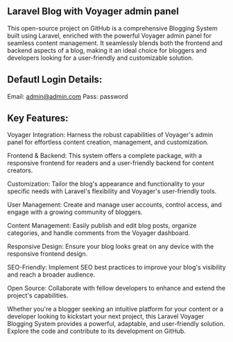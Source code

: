 ## Laravel Blog with Voyager admin panel
This open-source project on GitHub is a comprehensive Blogging System built using Laravel, enriched with the powerful Voyager admin panel for seamless content management. It seamlessly blends both the frontend and backend aspects of a blog, making it an ideal choice for bloggers and developers looking for a user-friendly and customizable solution.

## Defautl Login Details:
Email: admin@admin.com
Pass: password

## Key Features:

Voyager Integration: Harness the robust capabilities of Voyager's admin panel for effortless content creation, management, and customization.

Frontend & Backend: This system offers a complete package, with a responsive frontend for readers and a user-friendly backend for content creators.

Customization: Tailor the blog's appearance and functionality to your specific needs with Laravel's flexibility and Voyager's user-friendly tools.

User Management: Create and manage user accounts, control access, and engage with a growing community of bloggers.

Content Management: Easily publish and edit blog posts, organize categories, and handle comments from the Voyager dashboard.

Responsive Design: Ensure your blog looks great on any device with the responsive frontend design.

SEO-Friendly: Implement SEO best practices to improve your blog's visibility and reach a broader audience.

Open Source: Collaborate with fellow developers to enhance and extend the project's capabilities.

Whether you're a blogger seeking an intuitive platform for your content or a developer looking to kickstart your next project, this Laravel Voyager Blogging System provides a powerful, adaptable, and user-friendly solution. Explore the code and contribute to its development on GitHub.
